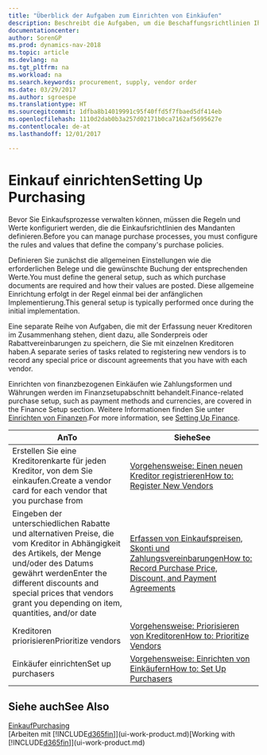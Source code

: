 ```yaml
---
title: "Überblick der Aufgaben zum Einrichten von Einkäufen"
description: Beschreibt die Aufgaben, um die Beschaffungsrichtlinien Ihres Mandanten festzulegen und Ihre Einkaufsprozesse einzurichten.
documentationcenter: 
author: SorenGP
ms.prod: dynamics-nav-2018
ms.topic: article
ms.devlang: na
ms.tgt_pltfrm: na
ms.workload: na
ms.search.keywords: procurement, supply, vendor order
ms.date: 03/29/2017
ms.author: sgroespe
ms.translationtype: HT
ms.sourcegitcommit: 1dfba8b14019991c95f40ffd5f7fbaed5df414eb
ms.openlocfilehash: 1110d2dab0b3a257d02171b0ca7162af5695627e
ms.contentlocale: de-at
ms.lasthandoff: 12/01/2017

---
```

# <a name="setting-up-purchasing"></a><span data-ttu-id="df173-103">Einkauf einrichten</span><span class="sxs-lookup"><span data-stu-id="df173-103">Setting Up Purchasing</span></span>
<span data-ttu-id="df173-104">Bevor Sie Einkaufsprozesse verwalten können, müssen die Regeln und Werte konfiguriert werden, die die Einkaufsrichtlinien des Mandanten definieren.</span><span class="sxs-lookup"><span data-stu-id="df173-104">Before you can manage purchase processes, you must configure the rules and values that define the company's purchase policies.</span></span>

<span data-ttu-id="df173-105">Definieren Sie zunächst die allgemeinen Einstellungen wie die erforderlichen Belege und die gewünschte Buchung der entsprechenden Werte.</span><span class="sxs-lookup"><span data-stu-id="df173-105">You must define the general setup, such as which purchase documents are required and how their values are posted.</span></span> <span data-ttu-id="df173-106">Diese allgemeine Einrichtung erfolgt in der Regel einmal bei der anfänglichen Implementierung.</span><span class="sxs-lookup"><span data-stu-id="df173-106">This general setup is typically performed once during the initial implementation.</span></span>

<span data-ttu-id="df173-107">Eine separate Reihe von Aufgaben, die mit der Erfassung neuer Kreditoren im Zusammenhang stehen, dient dazu, alle Sonderpreis oder Rabattvereinbarungen zu speichern, die Sie mit einzelnen Kreditoren haben.</span><span class="sxs-lookup"><span data-stu-id="df173-107">A separate series of tasks related to registering new vendors is to record any special price or discount agreements that you have with each vendor.</span></span>

<span data-ttu-id="df173-108">Einrichten von finanzbezogenen Einkäufen wie Zahlungsformen und Währungen werden im Finanzsetupabschnitt behandelt.</span><span class="sxs-lookup"><span data-stu-id="df173-108">Finance-related purchase setup, such as payment methods and currencies, are covered in the Finance Setup section.</span></span> <span data-ttu-id="df173-109">Weitere Informationen finden Sie unter [Einrichten von Finanzen](finance-setup-finance.md).</span><span class="sxs-lookup"><span data-stu-id="df173-109">For more information, see [Setting Up Finance](finance-setup-finance.md).</span></span>

| <span data-ttu-id="df173-110">An</span><span class="sxs-lookup"><span data-stu-id="df173-110">To</span></span> | <span data-ttu-id="df173-111">Siehe</span><span class="sxs-lookup"><span data-stu-id="df173-111">See</span></span> |
| --- | --- |
| <span data-ttu-id="df173-112">Erstellen Sie eine Kreditorenkarte für jeden Kreditor, von dem Sie einkaufen.</span><span class="sxs-lookup"><span data-stu-id="df173-112">Create a vendor card for each vendor that you purchase from</span></span>|[<span data-ttu-id="df173-113">Vorgehensweise: Einen neuen Kreditor registrieren</span><span class="sxs-lookup"><span data-stu-id="df173-113">How to: Register New Vendors</span></span>](purchasing-how-register-new-vendors.md) |
| <span data-ttu-id="df173-114">Eingeben der unterschiedlichen Rabatte und alternativen Preise, die vom Kreditor in Abhängigkeit des Artikels, der Menge und/oder des Datums gewährt werden</span><span class="sxs-lookup"><span data-stu-id="df173-114">Enter the different discounts and special prices that vendors grant you depending on item, quantities, and/or date</span></span> |[<span data-ttu-id="df173-115">Erfassen von Einkaufspreisen, Skonti und Zahlungsvereinbarungen</span><span class="sxs-lookup"><span data-stu-id="df173-115">How to: Record Purchase Price, Discount, and Payment Agreements</span></span>](purchasing-how-record-purchase-price-discount-payment-agreements.md) |
| <span data-ttu-id="df173-116">Kreditoren priorisieren</span><span class="sxs-lookup"><span data-stu-id="df173-116">Prioritize vendors</span></span> |[<span data-ttu-id="df173-117">Vorgehensweise: Priorisieren von Kreditoren</span><span class="sxs-lookup"><span data-stu-id="df173-117">How to: Prioritize Vendors</span></span>](purchasing-how-prioritize-vendors.md) |
| <span data-ttu-id="df173-118">Einkäufer einrichten</span><span class="sxs-lookup"><span data-stu-id="df173-118">Set up purchasers</span></span> |[<span data-ttu-id="df173-119">Vorgehensweise: Einrichten von Einkäufern</span><span class="sxs-lookup"><span data-stu-id="df173-119">How to: Set Up Purchasers</span></span>](purchasing-how-setup-purchasers.md) |

## <a name="see-also"></a><span data-ttu-id="df173-120">Siehe auch</span><span class="sxs-lookup"><span data-stu-id="df173-120">See Also</span></span>
[<span data-ttu-id="df173-121">Einkauf</span><span class="sxs-lookup"><span data-stu-id="df173-121">Purchasing</span></span>](purchasing-manage-purchasing.md)  
<span data-ttu-id="df173-122">[Arbeiten mit [!INCLUDE[d365fin](includes/d365fin_md.md)]](ui-work-product.md)</span><span class="sxs-lookup"><span data-stu-id="df173-122">[Working with [!INCLUDE[d365fin](includes/d365fin_md.md)]](ui-work-product.md)</span></span>


